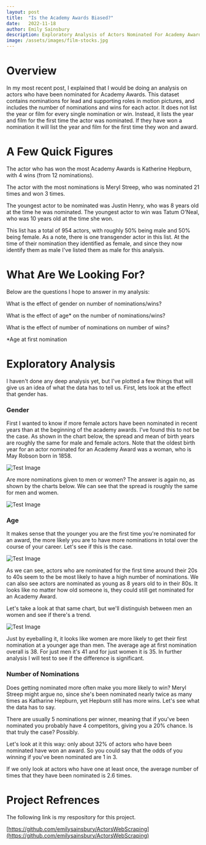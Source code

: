 ```yaml
---
layout: post
title:  "Is the Academy Awards Biased?"
date:   2022-11-18
author: Emily Sainsbury
description: Exploratory Analysis of Actors Nominated For Academy Awards
image: /assets/images/film-stocks.jpg
---
```


# Overview

In my most recent post, I explained that I would be doing an analysis on actors who have been nominated for Academy Awards. This dataset contains nominations for lead and supporting roles in motion pictures, and includes the number of nominations and wins for each actor. It does not list the year or film for every single nomination or win. Instead, it lists the year and film for the first time the actor was nominated. If they have won a nomination it will list the year and film for the first time they won and award. 

# A Few Quick Figures

The actor who has won the most Academy Awards is Katherine Hepburn, with 4 wins (from 12 nominations). 

The actor with the most nominations is Meryl Streep, who was nominated 21 times and won 3 times. 

The youngest actor to be nominated was Justin Henry, who was 8 years old at the time he was nominated. The youngest actor to win was Tatum O'Neal, who was 10 years old at the time she won.

This list has a total of 954 actors, with roughly 50% being male and 50% being female. As a note, there is one transgender actor in this list. At the time of their nomination they identified as female, and since they now identify them as male I've listed them as male for this analysis. 

# What Are We Looking For?
Below are the questions I hope to answer in my analysis:

What is the effect of gender on number of nominations/wins?

What is the effect of age* on the number of nominations/wins?

What is the effect of number of nominations on number of wins?

*Age at first nomination 

# Exploratory Analysis

I haven't done any deep analysis yet, but I've plotted a few things that will give us an idea of what the data has to tell us. First, lets look at the effect that gender has. 

### Gender

First I wanted to know if more female actors have been nominated in recent years than at the beginning of the academy awards. I've found this to not be the case. As shown in the chart below, the spread and mean of birth years are roughly the same for male and female actors. Note that the oldest birth year for an actor nominated for an Academy Award was a woman, who is May Robson born in 1858. 

![Test Image](https://raw.githubusercontent.com/emilysainsbury/stat386-projects/main/assets/images/genderVBirthYear.png)

Are more nominations given to men or women? The answer is again no, as shown by the charts below. We can see that the spread is roughly the same for men and women.

![Test Image](https://raw.githubusercontent.com/emilysainsbury/stat386-projects/main/assets/images/genderVNominations.png)

### Age

It makes sense that the younger you are the first time you're nominated for an award, the more likely you are to have more nominations in total over the course of your career. Let's see if this is the case.

![Test Image](https://raw.githubusercontent.com/emilysainsbury/stat386-projects/main/assets/images/AgeVNominations.png)

As we can see, actors who are nominated for the first time around their 20s to 40s seem to the be most likely to have a high number of nominations. We can also see actors are nominated as young as 8 years old to in their 80s. It looks like no matter how old someone is, they could still get nominated for an Academy Award. 

Let's take a look at that same chart, but we'll distinguish between men an women and see if there's a trend. 

![Test Image](https://raw.githubusercontent.com/emilysainsbury/stat386-projects/main/assets/images/NominationsVAge_Gender.png)

Just by eyeballing it, it looks like women are more likely to get their first nomination at a younger age than men. The average age at first nomination overall is 38. For just men it's 41 and for just women it is 35. In further analysis I will test to see if the difference is significant. 


### Number of Nominations

Does getting nominated more often make you more likely to win? Meryl Streep might argue no, since she's been nominated nearly twice as many times as Katharine Hepburn, yet Hepburn still has more wins. Let's see what the data has to say. 

There are usually 5 nominations per winner, meaning that if you've been nominated you probably have 4 competitors, giving you a 20% chance. Is that truly the case? Possibly.

Let's look at it this way: only about 32% of actors who have been nominated have won an award. So you could say that the odds of you winning if you've been nominated are 1 in 3.

If we only look at actors who have one at least once, the average number of times that they have been nominated is 2.6 times. 

# Project Refrences

The following link is my respository for this project.

[https://github.com/emilysainsbury/ActorsWebScraping](https://github.com/emilysainsbury/ActorsWebScraping)





